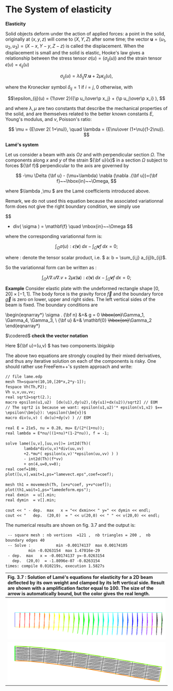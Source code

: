# The System of elasticity

**Elasticity**

Solid objects deform under the action of applied forces:
a point in the solid, originally at $(x,y,z)$ will come to $(X,Y,Z)$
after some time; the vector $\mathbf{u}=(u_1,u_2,u_3) = (X-x, Y-y, Z-z)$ is called
the displacement. When the displacement is small and the solid is
elastic, Hooke's law gives a relationship between the stress tensor
$\sigma(u)=(\sigma_{ij}(u) )$ and the strain tensor $\epsilon(u)=\epsilon_{ij}(u)$

$$
\sigma_{ij}(u) = \lambda \delta_{ij} \nabla.\mathbf{u}+ 2\mu\epsilon_{ij}(u),
$$

where the Kronecker symbol $\delta_{ij} = 1$ if $i=j$, $0$ otherwise, with

$$\epsilon_{ij}(u) = {1\over 2}({\p u_i\over\p x_j} +
{\p u_j\over\p x_i} ),
$$

and where $\lambda, \mu$ are two constants that describe the
mechanical properties of the solid, and are themselves related to the
better known constants $E$, Young's modulus, and $\nu$, Poisson's ratio:

$$ \mu = {E\over 2( 1+\nu)}, \quad \lambda = {E\nu\over (1+\nu)(1-2\nu)}.
$$

**Lamé's system**

Let us consider a beam with axis $Oz$ and with perpendicular section
$\Omega$. The components along $x$ and $y$ of the strain ${\bf u}(x)$
in a section $\Omega$ subject to forces ${\bf f}$ perpendicular to the
axis are governed by

$$
  -\mu \Delta {\bf u} - (\mu+\lambda)  \nabla (\nabla .{\bf u})={\bf f}~~\hbox{in}~~\Omega,
$$

where $\lambda ,\mu  $ are the Lamé coefficients introduced above.

Remark, we do not used this equation because the associated  variationnal
form does not give the right boundary condition, we simply use

$$
  - div( \sigma ) = \mathbf{f}  \quad  \mbox{in}~~\Omega
$$

where the corresponding variationnal form is:

$$
 \int_{\Omega} \sigma(u) : \epsilon(\mathbf{v})\;dx - \int_{\Omega}  \mathbf{v} f \;dx =0;
$$

where $:$  denote the tensor scalar product,   i.e. $ a: b = \sum_{i,j}  a_{ij}b_{ij}$.

So the variationnal form can be written as :

$$
 \int_{\Omega} \lambda \nabla.u   \nabla.v  + 2 \mu \epsilon(\mathbf{u}):\epsilon(\mathbf{v}) \; dx - \int_{\Omega}  \mathbf{v} f  \;dx  =0;
$$

**Example**
Consider elastic plate with the undeformed rectangle shape
$[0,20]\times [-1,1]$.
The body force is the gravity force $\vec f$ and the
boundary force $\vec g$ is zero on lower, upper and right sides.
The left vertical sides of the beam is fixed.
The boundary conditions are

\begin{eqnarray*}
     \sigma . {\bf n}  &=& g = 0    ~~\hbox{on}~~\Gamma_1, \Gamma_4, \Gamma_3, \\
      {\bf u} &=& \mathbf{0} ~~\hbox{on}~~\Gamma_2
\end{eqnarray*}

$\codered$ **check the vector notation**

Here ${\bf u}=(u,v) $ has two components.\bigskip

The above two equations are strongly coupled by their mixed
derivatives, and thus any iterative solution on each of the
components is risky. One should rather use FreeFem++'s system
approach and write:

```freefem
// file lame.edp
mesh Th=square(10,10,[20*x,2*y-1]);
fespace Vh(Th,P2);
Vh u,v,uu,vv;
real sqrt2=sqrt(2.);
macro epsilon(u1,u2)  [dx(u1),dy(u2),(dy(u1)+dx(u2))/sqrt2] // EOM
// The sqrt2 is because we want: epsilon(u1,u2)'* epsilon(v1,v2) $==  \epsilon(\bm{u}): \epsilon(\bm{v})$
macro div(u,v) ( dx(u)+dy(v) ) // EOM

real E = 21e5, nu = 0.28, mu= E/(2*(1+nu));
real lambda = E*nu/((1+nu)*(1-2*nu)), f = -1;

solve lame([u,v],[uu,vv])= int2d(Th)(
        lambda*div(u,v)*div(uu,vv)
        +2.*mu*( epsilon(u,v)'*epsilon(uu,vv) ) )	
        - int2d(Th)(f*vv)
        + on(4,u=0,v=0);
real coef=100;
plot([u,v],wait=1,ps="lamevect.eps",coef=coef);

mesh th1 = movemesh(Th, [x+u*coef, y+v*coef]);
plot(th1,wait=1,ps="lamedeform.eps");
real dxmin  = u[].min;
real dymin  = v[].min;

cout << " - dep.  max   x = "<< dxmin<< " y=" << dymin << endl;
cout << "   dep.  (20,0)  = " << u(20,0) << " " << v(20,0) << endl;
```

The numerical results are shown on fig. 3.7 and the output is:

```
 -- square mesh : nb vertices  =121 ,  nb triangles = 200 ,  nb boundary edges 40
 -- Solve :           min -0.00174137  max 0.00174105
          min -0.0263154  max 1.47016e-29
 - dep.  max   x = -0.00174137 y=-0.0263154
   dep.  (20,0)  = -1.8096e-07 -0.0263154
times: compile 0.010219s, execution 1.5827s
```

| Fig. 3.7 : Solution of Lamé's equations for elasticity for a 2D beam deflected by its own weight and clamped by its left vertical side. Result are shown with a amplification factor equal to  100. The size of the arrow is automatically bound, but the color gives the real length.|  
|:----|
|![Lame's vector](images/lame_vector.svg)|
|![Lame's deform](images/lame_deformation.svg)|

